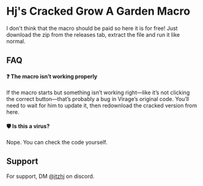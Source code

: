 
#  Hj's Cracked Grow A Garden Macro

I don't think that the macro should be paid so here it is for free!
Just download the zip from the releases tab, extract the file and run it like normal.


## FAQ

#### ❓ The macro isn’t working properly

If the macro starts but something isn’t working right—like it’s not clicking the correct button—that’s probably a bug in Virage’s original code. You’ll need to wait for him to update it, then redownload the cracked version from here.

#### 🛡️ Is this a virus?

Nope. You can check the code yourself.

## Support

For support, DM  [@itzhj](https://discord.com/users/914795916366610432) on discord.

